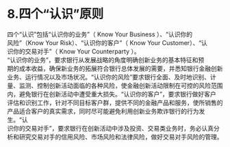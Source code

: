 # 8.四个“认识”原则

四个“认识”包括“认识你的业务”（ Know Your Business ）、“认识你的<br />
    风险”（Know Your Risk）、“认识你的客户”（ Know Your Customer）、“认<br />
    识你的交易对手”（ Know Your Counterparty ）。<br />
    “认识你的业务”，要求银行从发展战略的角度明确创新业务的基本特征和预<br />
    期的成本收益，确保新业务的拓展符合银行总体发展的需要，并悉知银行金融创新<br />
    业务、运行情况以及市场状况。“认识你的风险”要求银行全面、及时地识别、计<br />
    量、监测、控制创新活动面临的各种风险，使金融创新活动限制在可控的风险范围<br />
    内，避免银行在创新活动中遭受重大损失。“认识你的客户”，要求银行做好客户<br />
    评估和识别工作，针对不同目标客户群，提供不同的金融产品和服务，使所销售的<br />
    产品适合客户的真实需求，同时尽可能避免利用创新业务欺诈银行的行为发生。“认<br />
    识你的交易对手”，要求银行在创新活动中涉及投资、交易类业务时，务必认真分<br />
  析和研究交易对手的信用风险、市场风险和法律风险，做好交易对手风险的管理。